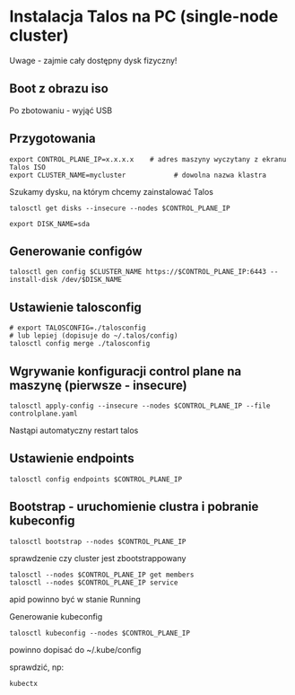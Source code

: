 # Instalacja Talos na PC (single-node cluster)
Uwage - zajmie cały dostępny dysk fizyczny!

## Boot z obrazu iso
Po zbotowaniu - wyjąć USB

## Przygotowania
```
export CONTROL_PLANE_IP=x.x.x.x    # adres maszyny wyczytany z ekranu Talos ISO
export CLUSTER_NAME=mycluster            # dowolna nazwa klastra
```

Szukamy dysku, na którym chcemy zainstalować Talos
```
talosctl get disks --insecure --nodes $CONTROL_PLANE_IP

export DISK_NAME=sda
```

## Generowanie configów
```
talosctl gen config $CLUSTER_NAME https://$CONTROL_PLANE_IP:6443 --install-disk /dev/$DISK_NAME
```

## Ustawienie talosconfig
```
# export TALOSCONFIG=./talosconfig
# lub lepiej (dopisuje do ~/.talos/config)
talosctl config merge ./talosconfig
```

## Wgrywanie konfiguracji control plane na maszynę (pierwsze - insecure)
```
talosctl apply-config --insecure --nodes $CONTROL_PLANE_IP --file controlplane.yaml
```
Nastąpi automatyczny restart talos

## Ustawienie endpoints 
```
talosctl config endpoints $CONTROL_PLANE_IP
```


## Bootstrap - uruchomienie clustra i pobranie kubeconfig
```
talosctl bootstrap --nodes $CONTROL_PLANE_IP
```

sprawdzenie czy cluster jest zbootstrappowany
```
talosctl --nodes $CONTROL_PLANE_IP get members
talosctl --nodes $CONTROL_PLANE_IP service
```
apid powinno być w stanie Running


Generowanie kubeconfig
```
talosctl kubeconfig --nodes $CONTROL_PLANE_IP
```
powinno dopisać do ~/.kube/config

sprawdzić, np:
```
kubectx
```
